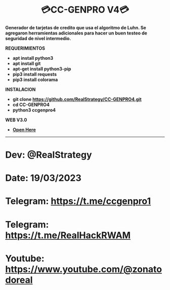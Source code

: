 <h1 align='center'>💳CC-GENPRO V4💳<h4>


Generador de tarjetas de credito que usa el algoritmo de Luhn. Se agregaron herramientas adicionales para hacer un buen testeo de seguridad de nivel intermedio.

REQUERIMIENTOS

- apt install python3
- apt install git
- apt-get install python3-pip
- pip3 install requests
- pip3 install colorama

INSTALACION

- git clone https://github.com/RealStrategy/CC-GENPRO4.git
- cd CC-GENPRO4
- python3 ccgenpro4


WEB V3.0 
- [Open Here](https://cc-genpro.com)

---

# Dev: @RealStrategy
# Date: 19/03/2023
# Telegram: https://t.me/ccgenpro1
# Telegram: https://t.me/RealHackRWAM
# Youtube: https://www.youtube.com/@zonatodoreal
